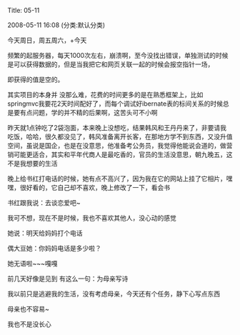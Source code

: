 Title: 05-11

2008-05-11 16:08 (分类:默认分类)

今天周日，周五周六，+今天

频繁的起服务器，每天1000次左右，崩溃啊，至今没找出错误，单独测试的时候是可以获得数据的，但是当我把它和网页关联一起的时候会报空指针一场，

即获得的值是空的。

 

其实项目的本身并 没那么难，花费的时间更多的是在熟悉框架上，比如springmvc我要花2天时间配好了，而每个调试好ibernate表的标间关系的时候总是要有点问题，学的并不精的后果啊，这苦头可不小啊

 

昨天就1点钟吃了2袋泡面，本来晚上没想吃，结果韩风和王丹丹来了，非要请我吃饭，哈哈，很久都没见了，韩风准备离开长客，在那地方学不到东西，又没升值空间，虽说是国企，也是在没意思，他准备考公务员，我觉得他能说会道的，做营销可能更适合，其实和平年代商人是最吃香的，官员的生活没意思，朝九晚五，这不是我想要的生活

 

晚上给书红打电话的时候，她有点不高兴了，因为我在它的网站上挂了它相片，嘿嘿，很好看的，它自己却不喜欢，晚上修改了一下，看会书

书红跟我说：去谈恋爱吧~

我可不想，现在不是时候，我也不喜欢其他人，没心动的感觉

她说：明天给妈妈打个电话

偶大豆她：你妈妈电话是多少啦？

 

她无语啦~~~嘎嘎

 

前几天好像是见到 有这么一句：为母亲写诗

我以前只是逃避我的生活，没有考虑母亲，今天还有个任务，静下心写点东西

母亲也不容易~

我也不是没长心